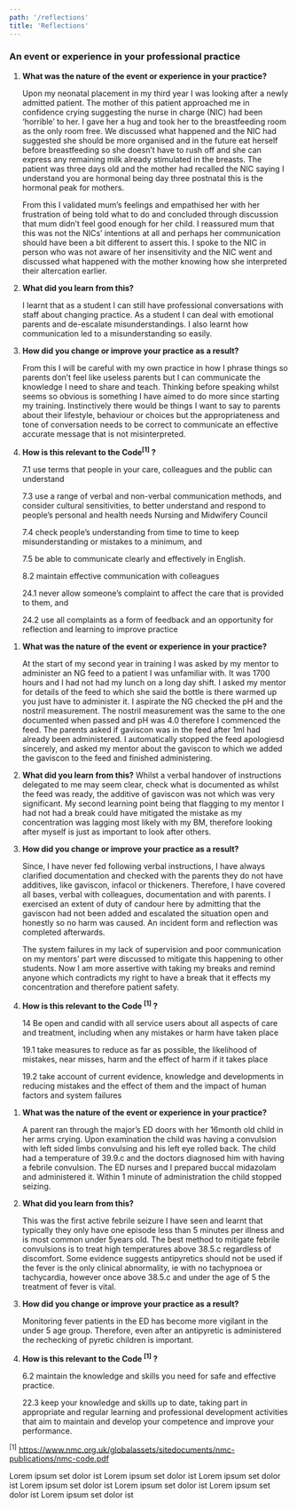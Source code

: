 ```yaml
---
path: '/reflections'
title: 'Reflections'
---
```






<div class="reflections">

<react-collapsible trigger="Student Year 2015-2018">

<div class="reflection one" id="one">
<div class="reflection__content">

### An event or experience in your professional practice

<react-collapsible trigger="1. Parent complaining about another member of staff – maintaining professional">

  1. **What was the nature of the event or experience in your practice?**

       Upon my neonatal placement in my third year I was looking after a newly admitted patient. The mother of this patient approached me in confidence crying suggesting the nurse in charge (NIC) had been ‘horrible’ to her. I gave her a hug and took her to the breastfeeding room as the only room free. We discussed what happened and the NIC had suggested she should be more organised and in the future eat herself before breastfeeding so she doesn’t have to rush off and she can express any remaining milk already stimulated in the breasts. The patient was three days old and the mother had recalled the NIC saying I understand you are hormonal being day three postnatal this is the hormonal peak for mothers.

       From this I validated mum’s feelings and empathised her with her frustration of being told what to do and concluded through discussion that mum didn’t feel good enough for her child. I reassured mum that this was not the NICs’ intentions at all and perhaps her communication should have been a bit different to assert this. I spoke to the NIC in person who was not aware of her insensitivity and the NIC went and discussed what happened with the mother knowing how she interpreted their altercation earlier.

  2. **What did you learn from this?**

       I learnt that as a student I can still have professional conversations with staff about changing practice. As a student I can deal with emotional parents and de-escalate misunderstandings. I also learnt how communication led to a misunderstanding so easily.

  3. **How did you change or improve your practice as a result?**

       From this I will be careful with my own practice in how I phrase things so parents don’t feel like useless parents but I can communicate the knowledge I need to share and teach. Thinking before speaking whilst seems so obvious is something I have aimed to do more since starting my training. Instinctively there would be things I want to say to parents about their lifestyle, behaviour or choices but the appropriateness and tone of conversation needs to be correct to communicate an effective accurate message that is not misinterpreted.

  4. **How is this relevant to the Code<sup>[1]</sup> ?**

       7.1 use terms that people in your care, colleagues and the public can understand

       7.3 use a range of verbal and non-verbal communication methods, and consider cultural sensitivities, to better understand and respond to people’s personal and health needs Nursing and Midwifery Council

       7.4 check people’s understanding from time to time to keep misunderstanding or mistakes to a minimum, and

       7.5 be able to communicate clearly and effectively in English.

       8.2 maintain effective communication with colleagues

       24.1 never allow someone’s complaint to affect the care that is provided to them, and

       24.2 use all complaints as a form of feedback and an opportunity for reflection and learning to improve practice

</react-collapsible>


<react-collapsible trigger="2. Nasogastric (NG) feeding technique – making thorough checks and being prepared">

  1. **What was the nature of the event or experience in your practice?**

       At the start of my second year in training I was asked by my mentor to administer an NG feed to a patient I was unfamiliar with. It was 1700 hours and I had not had my lunch on a long day shift. I asked my mentor for details of the feed to which she said the bottle is there warmed up you just have to administer it. I aspirate the NG checked the pH and the nostril measurement. The nostril measurement was the same to the one documented when passed and pH was 4.0 therefore I commenced the feed. The parents asked if gaviscon was in the feed after 1ml had already been administered. I automatically stopped the feed apologiesd sincerely, and asked my mentor about the gaviscon to which we added the gaviscon to the feed and finished administering.

  2. **What did you learn from this?**
       Whilst a verbal handover of instructions delegated to me may seem clear, check what is documented as whilst the feed was ready, the additive of gaviscon was not which was very significant.
       My second learning point being that flagging to my mentor I had not had a break could have mitigated the mistake as my concentration was lagging most likely with my BM, therefore looking after myself is just as important to look after others.

  3. **How did you change or improve your practice as a result?**

       Since, I have never fed following verbal instructions, I have always clarified documentation and checked with the parents they do not have additives, like gaviscon, infacol or thickeners. Therefore, I have covered all bases, verbal with colleagues, documentation and with parents. I exercised an extent of duty of candour here by admitting that the gaviscon had not been added and escalated the situation open and honestly so no harm was caused. An incident form and reflection was completed afterwards.

       The system failures in my lack of supervision and poor communication on my mentors’ part were discussed to mitigate this happening to other students. Now I am more assertive with taking my breaks and remind anyone which contradicts my right to have a break that it effects my concentration and therefore patient safety.

  4. **How is this relevant to the Code <sup>[1]</sup> ?**

       14 Be open and candid with all service users about all aspects of care and treatment, including when any mistakes or harm have taken place

       19.1 take measures to reduce as far as possible, the likelihood of mistakes, near misses, harm and the effect of harm if it takes place

       19.2 take account of current evidence, knowledge and developments in reducing mistakes and the effect of them and the impact of human factors and system failures


</react-collapsible>


<react-collapsible trigger="3. Management of a febrile convulsion in ED">

  1. **What was the nature of the event or experience in your practice?**

       A parent ran through the major’s ED doors with her 16month old child in her arms crying. Upon examination the child was having a convulsion with left sided limbs convulsing and his left eye rolled back. The child had a temperature of 39.9.c and the doctors diagnosed him with having a febrile convulsion. The ED nurses and I prepared buccal midazolam and administered it. Within 1 minute of administration the child stopped seizing.

  2. **What did you learn from this?**

       This was the first active febrile seizure I have seen and learnt that typically they only have one episode less than 5 minutes per illness and is most common under 5years old.  The best method to mitigate febrile convulsions is to treat high temperatures above 38.5.c regardless of discomfort. Some evidence suggests antipyretics should not be used if the fever is the only clinical abnormality, ie with no tachypnoea or tachycardia, however once above 38.5.c and under the age of 5 the treatment of fever is vital.

  3. **How did you change or improve your practice as a result?**

       Monitoring fever patients in the ED has become more vigilant in the under 5 age group. Therefore, even after an antipyretic is administered the rechecking of pyretic children is important.

  4. **How is this relevant to the Code <sup>[1]</sup> ?**

       6.2 maintain the knowledge and skills you need for safe and effective practice.

       22.3 keep your knowledge and skills up to date, taking part in appropriate and regular learning and professional development activities that aim to maintain and develop your competence and improve your performance.


<sup>[1]</sup>  https://www.nmc.org.uk/globalassets/sitedocuments/nmc-publications/nmc-code.pdf

</react-collapsible>

</div>
</div>
</react-collapsible>

<react-collapsible trigger="Example">
  Lorem ipsum set dolor ist
</react-collapsible>

<react-collapsible trigger="Example-:)">
  Lorem ipsum set dolor ist
  Lorem ipsum set dolor ist
  Lorem ipsum set dolor ist
  Lorem ipsum set dolor ist
  Lorem ipsum set dolor ist
  Lorem ipsum set dolor ist
</react-collapsible>
  </div>